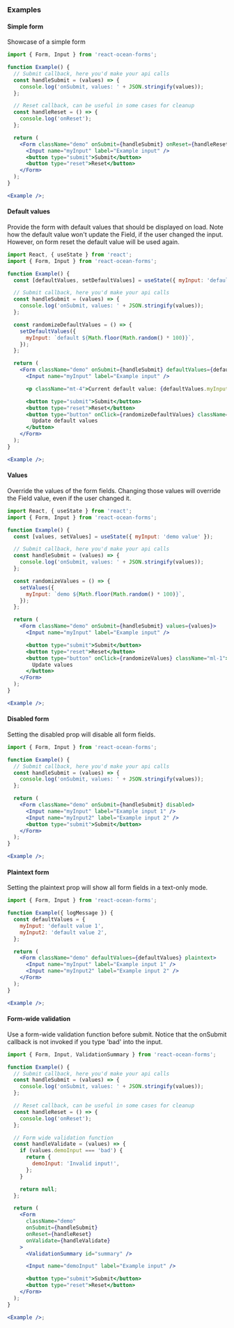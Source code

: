 ### Examples

#### Simple form

Showcase of a simple form

```jsx
import { Form, Input } from 'react-ocean-forms';

function Example() {
  // Submit callback, here you'd make your api calls
  const handleSubmit = (values) => {
    console.log('onSubmit, values: ' + JSON.stringify(values));
  };

  // Reset callback, can be useful in some cases for cleanup
  const handleReset = () => {
    console.log('onReset');
  };

  return (
    <Form className="demo" onSubmit={handleSubmit} onReset={handleReset}>
      <Input name="myInput" label="Example input" />
      <button type="submit">Submit</button>
      <button type="reset">Reset</button>
    </Form>
  );
}

<Example />;
```

#### Default values

Provide the form with default values that should be displayed on load. Note how the default value won't update the Field, if the user changed the input. However, on form reset the default value will be used again.

```jsx
import React, { useState } from 'react';
import { Form, Input } from 'react-ocean-forms';

function Example() {
  const [defaultValues, setDefaultValues] = useState({ myInput: 'default value' });

  // Submit callback, here you'd make your api calls
  const handleSubmit = (values) => {
    console.log('onSubmit, values: ' + JSON.stringify(values));
  };

  const randomizeDefaultValues = () => {
    setDefaultValues({
      myInput: `default ${Math.floor(Math.random() * 100)}`,
    });
  };

  return (
    <Form className="demo" onSubmit={handleSubmit} defaultValues={defaultValues}>
      <Input name="myInput" label="Example input" />

      <p className="mt-4">Current default value: {defaultValues.myInput}</p>

      <button type="submit">Submit</button>
      <button type="reset">Reset</button>
      <button type="button" onClick={randomizeDefaultValues} className="ml-1">
        Update default values
      </button>
    </Form>
  );
}

<Example />;
```

#### Values

Override the values of the form fields. Changing those values will override the Field value, even if the user changed it.

```jsx
import React, { useState } from 'react';
import { Form, Input } from 'react-ocean-forms';

function Example() {
  const [values, setValues] = useState({ myInput: 'demo value' });

  // Submit callback, here you'd make your api calls
  const handleSubmit = (values) => {
    console.log('onSubmit, values: ' + JSON.stringify(values));
  };

  const randomizeValues = () => {
    setValues({
      myInput: `demo ${Math.floor(Math.random() * 100)}`,
    });
  };

  return (
    <Form className="demo" onSubmit={handleSubmit} values={values}>
      <Input name="myInput" label="Example input" />

      <button type="submit">Submit</button>
      <button type="reset">Reset</button>
      <button type="button" onClick={randomizeValues} className="ml-1">
        Update values
      </button>
    </Form>
  );
}

<Example />;
```

#### Disabled form

Setting the disabled prop will disable all form fields.

```jsx
import { Form, Input } from 'react-ocean-forms';

function Example() {
  // Submit callback, here you'd make your api calls
  const handleSubmit = (values) => {
    console.log('onSubmit, values: ' + JSON.stringify(values));
  };

  return (
    <Form className="demo" onSubmit={handleSubmit} disabled>
      <Input name="myInput" label="Example input 1" />
      <Input name="myInput2" label="Example input 2" />
      <button type="submit">Submit</button>
    </Form>
  );
}

<Example />;
```

#### Plaintext form

Setting the plaintext prop will show all form fields in a text-only mode.

```jsx
import { Form, Input } from 'react-ocean-forms';

function Example({ logMessage }) {
  const defaultValues = {
    myInput: 'default value 1',
    myInput2: 'default value 2',
  };

  return (
    <Form className="demo" defaultValues={defaultValues} plaintext>
      <Input name="myInput" label="Example input 1" />
      <Input name="myInput2" label="Example input 2" />
    </Form>
  );
}

<Example />;
```

#### Form-wide validation

Use a form-wide validation function before submit. Notice that the onSubmit callback is not invoked if you type 'bad' into the input.

```jsx
import { Form, Input, ValidationSummary } from 'react-ocean-forms';

function Example() {
  // Submit callback, here you'd make your api calls
  const handleSubmit = (values) => {
    console.log('onSubmit, values: ' + JSON.stringify(values));
  };

  // Reset callback, can be useful in some cases for cleanup
  const handleReset = () => {
    console.log('onReset');
  };

  // Form wide validation function
  const handleValidate = (values) => {
    if (values.demoInput === 'bad') {
      return {
        demoInput: 'Invalid input!',
      };
    }

    return null;
  };

  return (
    <Form
      className="demo"
      onSubmit={handleSubmit}
      onReset={handleReset}
      onValidate={handleValidate}
    >
      <ValidationSummary id="summary" />

      <Input name="demoInput" label="Example input" />

      <button type="submit">Submit</button>
      <button type="reset">Reset</button>
    </Form>
  );
}

<Example />;
```

